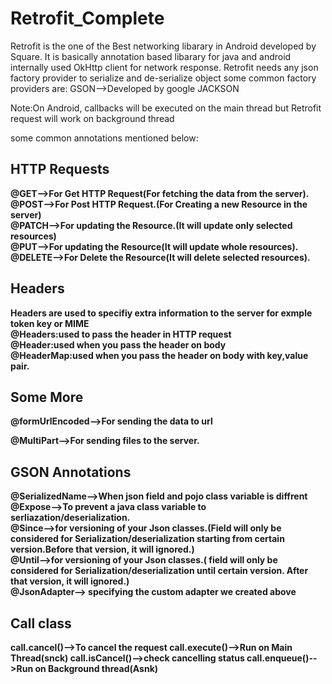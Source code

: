# Retrofit_Complete
Retrofit is the one of the Best networking libarary in Android developed by Square.
It is basically annotation based libarary for java and android internally used OkHttp client for network response.
Retrofit needs any json factory provider to serialize and de-serialize object 
some common factory providers are:
GSON-->Developed by google
JACKSON

Note:On Android, callbacks will be executed on the main thread but Retrofit request will work on background thread

some common annotations mentioned below:

<B>HTTP Requests<B>
-----------------------------
@GET-->For Get HTTP Request(For fetching the data from the server).<br>
@POST-->For Post HTTP Request.(For Creating a new Resource in the server)<br>
@PATCH-->For updating the Resource.(It will update only selected resources)<br>
@PUT-->For updating the Resource(It will update whole resources).<br>
@DELETE-->For Delete the Resource(It will delete selected resources).<br>


<B>Headers<B> 
------------------
Headers are used to specifiy extra information to the server for exmple token key or MIME<br>
@Headers:used to pass the header in HTTP request<br>
@Header:used when you pass the header on body<br>
@HeaderMap:used when you pass the header on body with key,value pair.<br>


<B>Some More<B>
----------------------
@formUrlEncoded-->For sending the data to url 

@MultiPart-->For sending files to the server.

<B>GSON Annotations<B>
--------------------------
@SerializedName-->When json field and pojo class variable is diffrent<br>
@Expose-->To prevent a java class variable to serliazation/deserialization.<br>
@Since-->for versioning of your Json classes.(Field will only be considered for Serialization/deserialization starting from certain version.<b>Before that version<b>, it will ignored.)<br>
@Until-->for versioning of your Json classes.( field will only be considered for Serialization/deserialization until certain version. <b>After that version<b>, it will ignored.)<br>
@JsonAdapter--> specifying the custom adapter we created above

 <B>Call class</B>
 --------------------
call.cancel()-->To cancel the request
call.execute()-->Run on Main Thread(snck)
call.isCancel()-->check cancelling status
call.enqueue()-->Run on Background thread(Asnk)
